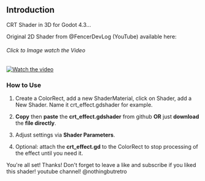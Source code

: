 ## Introduction

CRT Shader in 3D for Godot 4.3...

Original 2D Shader from @FencerDevLog (YouTube) available here:
###### Click to Image watch the Video
[![Watch the video](https://github.com/mikecabral/Godot_4/blob/main/CRT_Shader_3D/thumbnail.png)](https://www.youtube.com/watch?v=Y-nlehcp6Ws)


### How to Use

1. Create a ColorRect, add a new ShaderMaterial, click on Shader, add a New Shader. Name it crt_effect.gdshader for example.

2. **Copy** then **paste** the **crt_effect.gdshader** from github **OR** just **download** the **file directly**.

3. Adjust settings via **Shader Parameters**.

4. Optional: attach the **crt_effect.gd** to the ColorRect to stop processing of the effect until you need it.

You're all set! Thanks!
Don't forget to leave a like and subscribe if you liked this shader!
youtube channel! @nothingbutretro